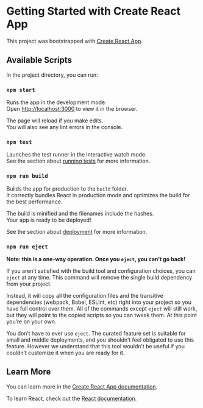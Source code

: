 <!-- # ☺︎ 🌈 레인보우 이모션 ☹︎
### AI를 활용한 표정 분석 및 학습 지원 프로젝트
이 AI 프로젝트는 자폐 스펙트럼 장애와 시각 장애를 가진 분들, 그리고 타인의 표정을 분석하거나 상황에 맞는 표정을 짓는 것이 어려운 사람들을 돕기 위해 고안되었습니다. 실시간 웹캠 표정 인식과 퀴즈와 같은 학습 도구를 제공하여, 표정에 어려움을 겪는 사람들이 사회적 상호작용을 원활하게 하고 삶의 질을 향상시킬 수 있도록 도와줍니다.
<br/><br/>

## 기술 스택
- 웹: React.js, TypeScript, Node.js, axios
- 표정 이미지 생성: huggingface stable-diffusion-2 -> OpenAI dall-e-2
- 실시간 웹캠 분석: Tenserflow.js, face-api.js
- 시각장애인을 위한 음성 출력 & 번역: OpenAI
- 테스트: Tenserflow.js, Langchain.js
<br/><br/>

## 프로젝트 실행 방법
- 모듈 다운로드: `npm install --legacy-peer-deps`
- 오픈소스 모델 다운로드: `npm install download-models`
- 프로젝트 빌드: `npm run build`
- 프로젝트 시작: `npm run start`
<br/><br/>
<br/><br/> -->


# Getting Started with Create React App

This project was bootstrapped with [Create React App](https://github.com/facebook/create-react-app).

## Available Scripts

In the project directory, you can run:

### `npm start`

Runs the app in the development mode.\
Open [http://localhost:3000](http://localhost:3000) to view it in the browser.

The page will reload if you make edits.\
You will also see any lint errors in the console.

### `npm test`

Launches the test runner in the interactive watch mode.\
See the section about [running tests](https://facebook.github.io/create-react-app/docs/running-tests) for more information.

### `npm run build`

Builds the app for production to the `build` folder.\
It correctly bundles React in production mode and optimizes the build for the best performance.

The build is minified and the filenames include the hashes.\
Your app is ready to be deployed!

See the section about [deployment](https://facebook.github.io/create-react-app/docs/deployment) for more information.

### `npm run eject`

**Note: this is a one-way operation. Once you `eject`, you can’t go back!**

If you aren’t satisfied with the build tool and configuration choices, you can `eject` at any time. This command will remove the single build dependency from your project.

Instead, it will copy all the configuration files and the transitive dependencies (webpack, Babel, ESLint, etc) right into your project so you have full control over them. All of the commands except `eject` will still work, but they will point to the copied scripts so you can tweak them. At this point you’re on your own.

You don’t have to ever use `eject`. The curated feature set is suitable for small and middle deployments, and you shouldn’t feel obligated to use this feature. However we understand that this tool wouldn’t be useful if you couldn’t customize it when you are ready for it.

## Learn More

You can learn more in the [Create React App documentation](https://facebook.github.io/create-react-app/docs/getting-started).

To learn React, check out the [React documentation](https://reactjs.org/).
